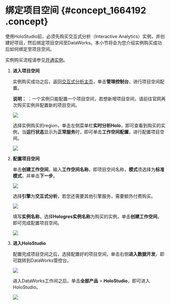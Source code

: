 # 绑定项目空间 {#concept_1664192 .concept}

使用HoloStudio前，必须先购买交互式分析（Interactive Analytics）实例，并创建好项目，然后绑定项目空间至DataWorks。本小节将会为您介绍实例购买成功后如何绑定至项目空间。

实例购买流程请参见[开通实例](../../../../cn.zh-CN/快速入门/准备工作/开通实例.md#)。

1.  **进入项目空间** 

    实例购买成功之后，返回[交互式分析主页](https://www.aliyun.com/product/hologram)，单击**管理控制台**，进行项目空间配置。

    **说明：** ：一个实例只能配置一个项目空间，若想新增项目空间，请前往官网再次购买实例并配置新的项目空间。

    ![](http://static-aliyun-doc.oss-cn-hangzhou.aliyuncs.com/assets/img/1501224/156799651458596_zh-CN.png)

    选择实例购买的region，单击左侧菜单栏**实时分析Holo**，即可查看到购买的实例，当**运行状态**显示为**正常服务**时，即可单击**工作空间配置**，进行配置项目空间。

    ![](http://static-aliyun-doc.oss-cn-hangzhou.aliyuncs.com/assets/img/1501224/156799651558597_zh-CN.png)

2.  **配置项目空间** 

    单击**创建工作空间**，输入**工作空间名称**，即项目空间名称，**模式**须选择为**标准模式**，并单击**下一步**。

    ![](http://static-aliyun-doc.oss-cn-hangzhou.aliyuncs.com/assets/img/1501224/156799651558598_zh-CN.png)

    选择**引擎**为**交互式分析**，若您还需要其他引擎服务，需要额外付费购买。

    ![](http://static-aliyun-doc.oss-cn-hangzhou.aliyuncs.com/assets/img/1501224/156799651558599_zh-CN.png)

    填写**实例名称**，选择**Hologres实例名称**为购买的实例，单击**创建工作空间**，即可完成配置项目空间。

    ![](http://static-aliyun-doc.oss-cn-hangzhou.aliyuncs.com/assets/img/1501224/156799651658600_zh-CN.png)

3.  **进入HoloStudio** 

    配置完成项目空间之后，选择配置好的项目空间，单击右侧**进入数据开发**，即可跳转到DataWorks管控台。

    ![](http://static-aliyun-doc.oss-cn-hangzhou.aliyuncs.com/assets/img/1501224/156799651658602_zh-CN.png)

    进入DataWorks工作间之后，单击**全部产品** \> **HoloStudio**，即可进入HoloStudio。

    ![](http://static-aliyun-doc.oss-cn-hangzhou.aliyuncs.com/assets/img/1501224/156799651658603_zh-CN.png)


